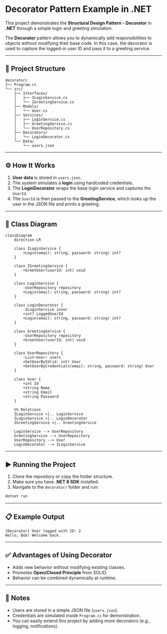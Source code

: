 # Decorator Pattern Example in .NET

This project demonstrates the **Structural Design Pattern - Decorator** in **.NET** through a simple login and greeting simulation.

The **Decorator** pattern allows you to dynamically add responsibilities to objects without modifying their base code. In this case, the decorator is used to capture the logged-in user ID and pass it to a greeting service.

---

## 📂 Project Structure

```
decorator/
├── Program.cs
└── src/
    ├── Interfaces/
    │   ├── ILoginService.cs
    │   └── IGreetingService.cs
    ├── Models/
    │   └── User.cs
    ├── Services/
    │   ├── LoginService.cs
    │   ├── GreetingService.cs
    │   └── UserRepository.cs
    ├── Decorators/
    │   └── LoginDecorator.cs
    └── Data/
        └── users.json
```

---

## ⚙️ How It Works

1. **User data** is stored in `users.json`.
2. The system simulates a **login** using hardcoded credentials.
3. The **LoginDecorator** wraps the base login service and captures the `UserId`.
4. The `UserId` is then passed to the **GreetingService**, which looks up the user in the JSON file and prints a greeting.

---

## 📐 Class Diagram

```mermaid
classDiagram
    direction LR

    class ILoginService {
        +Login(email: string, password: string) int?
    }

    class IGreetingService {
        +GreetUser(userId: int) void
    }

    class LoginService {
        -UserRepository repository
        +Login(email: string, password: string) int?
    }

    class LoginDecorator {
        -ILoginService inner
        +int? LoggedUserId
        +Login(email: string, password: string) int?
    }

    class GreetingService {
        -UserRepository repository
        +GreetUser(userId: int) void
    }

    class UserRepository {
        -List~User~ users
        +GetUserById(id: int) User
        +GetUserByCredentials(email: string, password: string) User
    }

    class User {
        +int Id
        +string Name
        +string Email
        +string Password
    }

    %% Relations
    ILoginService <|.. LoginService
    ILoginService <|.. LoginDecorator
    IGreetingService <|.. GreetingService

    LoginService --> UserRepository
    GreetingService --> UserRepository
    UserRepository --> User
    LoginDecorator --> ILoginService
```

---

## ▶️ Running the Project

1. Clone the repository or copy the folder structure.
2. Make sure you have **.NET 8 SDK** installed.
3. Navigate to the `decorator/` folder and run:

```bash
dotnet run
```

---

## 📋 Example Output

```
[Decorator] User logged with ID: 2
Hello, Bob! Welcome back.
```

---

## ✅ Advantages of Using Decorator

- Adds new behavior without modifying existing classes.
- Promotes **Open/Closed Principle** from SOLID.
- Behavior can be combined dynamically at runtime.

---

## 📌 Notes

- Users are stored in a simple JSON file (`users.json`).
- Credentials are simulated inside `Program.cs` for demonstration.
- You can easily extend this project by adding more decorators (e.g., logging, notifications).
